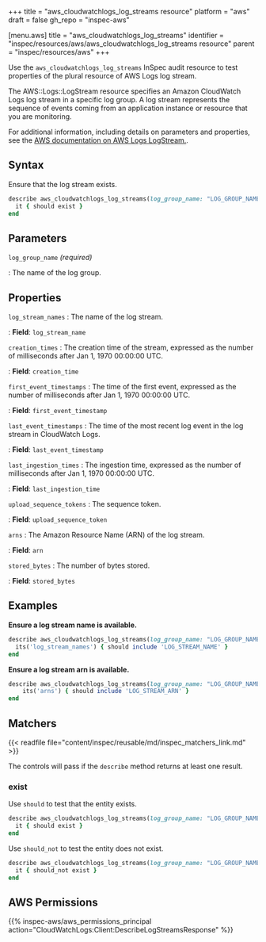 +++
title = "aws_cloudwatchlogs_log_streams resource"
platform = "aws"
draft = false
gh_repo = "inspec-aws"

[menu.aws]
title = "aws_cloudwatchlogs_log_streams"
identifier = "inspec/resources/aws/aws_cloudwatchlogs_log_streams resource"
parent = "inspec/resources/aws"
+++

Use the `aws_cloudwatchlogs_log_streams` InSpec audit resource to test properties of the plural resource of AWS Logs log stream.

The AWS::Logs::LogStream resource specifies an Amazon CloudWatch Logs log stream in a specific log group. A log stream represents the sequence of events coming from an application instance or resource that you are monitoring.

For additional information, including details on parameters and properties, see the [AWS documentation on AWS Logs LogStream.](https://docs.aws.amazon.com/AWSCloudFormation/latest/UserGuide/aws-resource-logs-logstream.html).

## Syntax

Ensure that the log stream exists.

```ruby
describe aws_cloudwatchlogs_log_streams(log_group_name: "LOG_GROUP_NAME") do
  it { should exist }
end
```

## Parameters

`log_group_name` _(required)_

: The name of the log group.

## Properties

`log_stream_names`
: The name of the log stream.

: **Field**: `log_stream_name`

`creation_times`
: The creation time of the stream, expressed as the number of milliseconds after Jan 1, 1970 00:00:00 UTC.

: **Field**: `creation_time`

`first_event_timestamps`
: The time of the first event, expressed as the number of milliseconds after Jan 1, 1970 00:00:00 UTC.

: **Field**: `first_event_timestamp`

`last_event_timestamps`
: The time of the most recent log event in the log stream in CloudWatch Logs.

: **Field**: `last_event_timestamp`

`last_ingestion_times`
: The ingestion time, expressed as the number of milliseconds after Jan 1, 1970 00:00:00 UTC.

: **Field**: `last_ingestion_time`

`upload_sequence_tokens`
: The sequence token.

: **Field**: `upload_sequence_token`

`arns`
: The Amazon Resource Name (ARN) of the log stream.

: **Field**: `arn`

`stored_bytes`
: The number of bytes stored.

: **Field**: `stored_bytes`

## Examples

**Ensure a log stream name is available.**

```ruby
describe aws_cloudwatchlogs_log_streams(log_group_name: "LOG_GROUP_NAME") do
  its('log_stream_names') { should include 'LOG_STREAM_NAME' }
end
```

**Ensure a log stream arn is available.**

```ruby
describe aws_cloudwatchlogs_log_streams(log_group_name: "LOG_GROUP_NAME") do
    its('arns') { should include 'LOG_STREAM_ARN' }
end
```

## Matchers

{{< readfile file="content/inspec/reusable/md/inspec_matchers_link.md" >}}

The controls will pass if the `describe` method returns at least one result.

### exist

Use `should` to test that the entity exists.

```ruby
describe aws_cloudwatchlogs_log_streams(log_group_name: "LOG_GROUP_NAME") do
  it { should exist }
end
```

Use `should_not` to test the entity does not exist.

```ruby
describe aws_cloudwatchlogs_log_streams(log_group_name: "LOG_GROUP_NAME") do
  it { should_not exist }
end
```

## AWS Permissions

{{% inspec-aws/aws_permissions_principal action="CloudWatchLogs:Client:DescribeLogStreamsResponse" %}}
